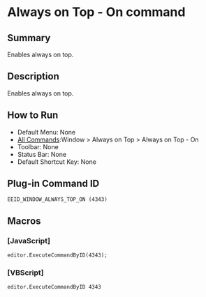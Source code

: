 # Always on Top - On command

## Summary

Enables always on top.

## Description

Enables always on top.

## How to Run

- Default Menu: None
- [All Commands](../tools/all_commands):Window \>
Always on Top \>
Always on Top - On
- Toolbar: None
- Status Bar: None
- Default Shortcut Key: None

## Plug-in Command ID

```
EEID_WINDOW_ALWAYS_TOP_ON (4343)```

## Macros

### \[JavaScript\]

```
editor.ExecuteCommandByID(4343);
```

### \[VBScript\]

```
editor.ExecuteCommandByID 4343
```
